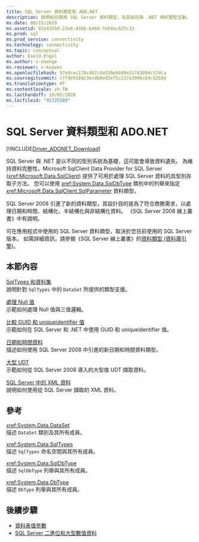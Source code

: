 ```yaml
---
title: SQL Server 資料類型和 ADO.NET
description: 說明如何使用 SQL Server 資料類型，及其如何與 .NET 資料類型互動。
ms.date: 08/15/2019
ms.assetid: 81b43550-23e8-43bb-b460-7eb8ac825c33
ms.prod: sql
ms.prod_service: connectivity
ms.technology: connectivity
ms.topic: conceptual
author: David-Engel
ms.author: v-daenge
ms.reviewer: v-kaywon
ms.openlocfilehash: 57e0cec178c407cda530e6699e51743094c57dca
ms.sourcegitcommit: c7f40918dc3ecdb0ed2ef5c237a3996cb4cd268d
ms.translationtype: HT
ms.contentlocale: zh-TW
ms.lasthandoff: 10/05/2020
ms.locfileid: "91725589"
---
```

# <a name="sql-server-data-types-and-adonet"></a>SQL Server 資料類型和 ADO.NET

[!INCLUDE[Driver_ADONET_Download](../../../includes/driver_adonet_download.md)]

SQL Server 與 .NET 是以不同的型別系統為基礎，這可能會導致資料遺失。 為維持資料完整性，Microsoft SqlClient Data Provider for SQL Server (<xref:Microsoft.Data.SqlClient>) 提供了可用於處理 SQL Server 資料的具型別存取子方法。 您可以使用 <xref:System.Data.SqlDbType> 類別中的列舉來指定 <xref:Microsoft.Data.SqlClient.SqlParameter> 資料類型。  
  
SQL Server 2008 引進了新的資料類型，其設計目的是為了符合商務需求，以處理日期和時間、結構化、半結構化與非結構化資料。 《SQL Server 2008 線上叢書》中有說明。  
  
可在應用程式中使用的 SQL Server 資料類型，取決於您目前使用的 SQL Server 版本。 如需詳細資訊，請參閱《SQL Server 線上叢書》的[資料類型 (資料庫引擎)](/previous-versions/sql/sql-server-2008-r2/ms187594(v=sql.105))。
  
## <a name="in-this-section"></a>本節內容  
[SqlTypes 和資料集](sqltypes-dataset.md)  
說明針對 `SqlTypes` 中的 `DataSet` 所提供的類型支援。  
  
[處理 Null 值](handle-null-values.md)  
示範如何處理 Null 值與三值邏輯。  
  
[比較 GUID 和 uniqueidentifier 值](compare-guid-uniqueidentifier-values.md)  
示範如何在 SQL Server 和 .NET 中使用 GUID 和 uniqueidentifier 值。  
  
[日期和時間資料](date-time-data.md)  
描述如何使用 SQL Server 2008 中引進的新日期和時間資料類型。  
  
[大型 UDT](large-udts.md)  
示範如何從 SQL Server 2008 導入的大型值 UDT 擷取資料。  
  
[SQL Server 中的 XML 資料](xml-data-sql-server.md)  
說明如何使用從 SQL Server 擷取的 XML 資料。  
  
## <a name="reference"></a>參考  
<xref:System.Data.DataSet>  
描述 `DataSet` 類別及其所有成員。  
  
<xref:System.Data.SqlTypes>  
描述 `SqlTypes` 命名空間與其所有成員。  
  
<xref:System.Data.SqlDbType>  
描述 `SqlDbType` 列舉與其所有成員。  
  
<xref:System.Data.DbType>  
描述 `DbType` 列舉與其所有成員。  
  
## <a name="next-steps"></a>後續步驟
- [資料表值參數](table-valued-parameters.md)
- [SQL Server 二進位和大型數值資料](sql-server-binary-large-value-data.md)